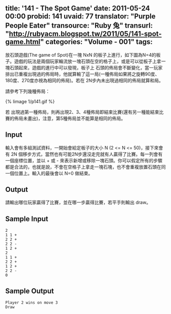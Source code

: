 title: '141 - The Spot Game'
date: 2011-05-24 00:00
probid: 141
uvaid: 77
translator: "Purple People Eater"
transource: "Ruby 兔"
transurl: "http://rubyacm.blogspot.tw/2011/05/141-spot-game.html"
categories: "Volume - 001"
tags:
---

放石頭遊戲(The game of Spot)在一塊 NxN 的板子上進行，如下圖為N=4的板子。遊戲的玩法是兩個玩家輪流放一塊石頭在空的格子上，或是可以從板子上拿一塊石頭起來，遊戲的進行中可以發現，板子上 石頭的佈局會不斷變化，當一玩家排出已重複出現過的佈局時，他就算輸了這一局(一種佈局如果將之旋轉90度、180度、270度亦視為相同的佈局)。若在 2N步內未出現過相同的佈局就算和局。

請參考下列幾種佈局：

{% limage 1/p141.gif %}

若 出現過第一種佈局，則再出現2、3、4種佈局即結束比賽(還有另一種能結束比賽的佈局未畫出)，注意，第5種佈局並不能算是相同的佈局。

<!-- more -->

## Input ##

輸入會有多組測試資料，一開始會給定板子的大小 N (2 <= N <= 50)，接下來會有 2N 個移步方式，當然也有可能2N步還沒走完就有人贏得了比賽。每一列會有一個座標位置，並以 + 或 - 來表示新增或移除一塊石頭。你可以假定所有的步驟都是合法的，也就是說，不會在空格子上拿走一塊石塊，也不會重複放置石頭在同一個位置上。輸入的最後會以 N=0 做結束。

## Output ##

請輸出哪位玩家贏得了比賽，並在哪一步贏得比賽，若平手則輸出 draw。

## Sample Input ##

	2
	1 1 +
	2 2 +
	2 2 -
	1 2 +
	2
	1 1 +
	2 2 +
	1 2 +
	2 2 -
	0

## Sample Output ##

	Player 2 wins on move 3
	Draw





